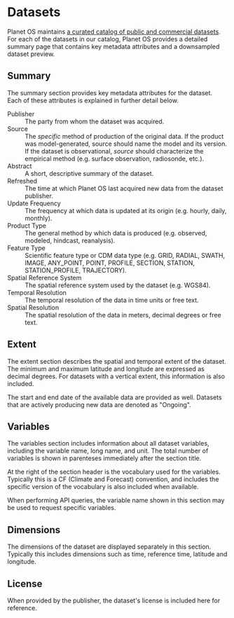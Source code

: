 # Datasets

Planet OS maintains [a curated catalog of public and commercial datasets](http://data.planetos.com/datasets "Planet OS Data Catalog"). For each of the datasets in our catalog, Planet OS provides a detailed summary page that contains key metadata attributes and a downsampled dataset preview.

## Summary
The summary section provides key metadata attributes for the dataset. Each of these attributes is explained in further detail below.

<dl>
    <dt>Publisher</dt>
    <dd>The party from whom the dataset was acquired.</dd>
    <dt>Source</dt>
    <dd>The <em>specific</em> method of production of the original data. If the product was model-generated, source should name the model and its version. If the dataset is observational, <em>source</em> should characterize the empirical method (e.g. surface observation, radiosonde, etc.).</dd>
    <dt>Abstract</dt>
    <dd>A short, descriptive summary of the dataset.</dd>
    <dt>Refreshed</dt>
    <dd>The time at which Planet OS last acquired new data from the dataset publisher.</dd>
    <dt>Update Frequency</dt>
    <dd>The frequency at which data is updated at its origin (e.g. hourly, daily, monthly).</dd>
    <dt>Product Type</dt>
    <dd>The general method by which data is produced (e.g. observed, modeled, hindcast, reanalysis).</dd>
    <dt>Feature Type</dt>
    <dd>Scientific feature type or CDM data type (e.g. GRID, RADIAL, SWATH, IMAGE, ANY_POINT, POINT, PROFILE, SECTION, STATION, STATION_PROFILE, TRAJECTORY).</dd>
    <dt>Spatial Reference System</dt>
    <dd>The spatial reference system used by the dataset (e.g. WGS84).</dd>
    <dt>Temporal Resolution</dt>
    <dd>The temporal resolution of the data in time units or free text.</dd>
    <dt>Spatial Resolution</dt>
    <dd>The spatial resolution of the data in meters, decimal degrees or free text.</dd>
</dl>

## Extent
The extent section describes the spatial and temporal extent of the dataset. The minimum and maximum latitude and longitude are expressed as decimal degrees. For datasets with a vertical extent, this information is also included.

The start and end date of the available data are provided as well. Datasets that are actively producing new data are denoted as "Ongoing".

## Variables
The variables section includes information about all dataset variables, including the variable name, long name, and unit. The total number of variables is shown in parenteses immediately after the section title.

At the right of the section header is the vocabulary used for the variables. Typically this is a CF (Climate and Forecast) convention, and includes the specific version of the vocabulary is also included when available.

When performing API queries, the variable name shown in this section may be used to request specific variables.

## Dimensions
The dimensions of the dataset are displayed separately in this section. Typically this includes dimensions such as time, reference time, latitude and longitude.

## License
When provided by the publisher, the dataset's license is included here for reference.
